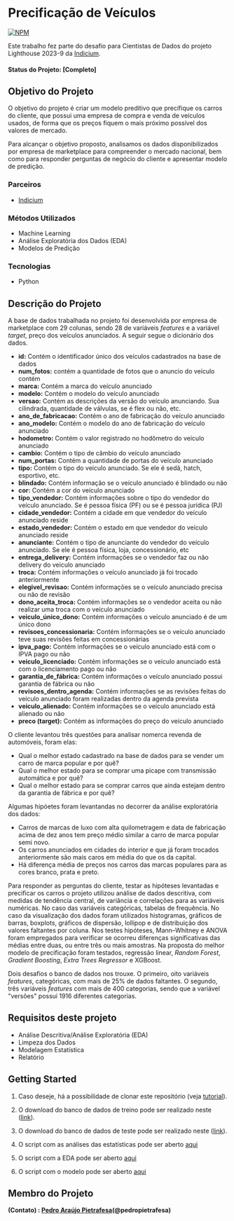 # Precificação de Veículos 

[![NPM](https://img.shields.io/npm/l/react)](https://github.com/pedropietrafesa/lighthouse_desafio/blob/main/LICENSE)

Este trabalho fez parte do desafio para Cientistas de Dados do projeto Lighthouse 2023-9 da [Indicium](https://indicium.tech).

#### Status do Projeto: [Completo]

## Objetivo do Projeto

O objetivo do projeto é criar um modelo preditivo que precifique os carros do cliente, que possui uma empresa de compra e venda de veículos usados, de forma que os preços fiquem o mais próximo possível dos valores de mercado.

Para alcançar o objetivo proposto, analisamos os dados disponibilizados por empresa de marketplace para compreender o mercado nacional, bem como para responder perguntas de negócio do cliente e apresentar modelo de predição.

### Parceiros
* [Indicium](https://indicium.tech)

### Métodos Utilizados 
* Machine Learning
* Análise Exploratória dos Dados (EDA)
* Modelos de Predição 
  
### Tecnologias
* Python
   
## Descrição do Projeto 

A base de dados trabalhada no projeto foi desenvolvida por empresa de marketplace com 29 colunas, sendo 28 de variáveis _features_ e a variável _target_, preço dos veículos anunciados. A seguir segue o dicionário dos dados.

* **id:** Contém o identificador único dos veículos cadastrados na base de dados
* **num_fotos:** contém a quantidade de fotos que o anuncio do veículo contém
* **marca:** Contém a marca do veículo anunciado
* **modelo:** Contém o modelo do veículo anunciado
* **versao:** Contém as descrições da versão do veículo anunciando. Sua cilindrada, quantidade de válvulas, se é flex ou não, etc.
* **ano_de_fabricacao:** Contém o ano de fabricação do veículo anunciado
* **ano_modelo:** Contém o modelo do ano de fabricação do veículo anunciado
* **hodometro:** Contém o valor registrado no hodômetro do veículo anunciado
* **cambio:** Contém o tipo de câmbio do veículo anunciado
* **num_portas:** Contém a quantidade de portas do veículo anunciado
* **tipo:** Contém o tipo do veículo anunciado. Se ele é sedã, hatch, esportivo, etc.
* **blindado:** Contém informação se o veículo anunciado é blindado ou não
* **cor:** Contém a cor do veículo anunciado
* **tipo_vendedor:** Contém informações sobre o tipo do vendedor do veículo anunciado. Se é pessoa física (PF) ou se é pessoa jurídica (PJ)
* **cidade_vendedor:** Contém a cidade em que vendedor do veículo anunciado reside
* **estado_vendedor:** Contém o estado em que vendedor do veículo anunciado reside
* **anunciante:** Contém o tipo de anunciante do vendedor do veículo anunciado. Se ele é pessoa física, loja, concessionário, etc
* **entrega_delivery:** Contém informações se o vendedor faz ou não delivery do veículo anunciado
* **troca:** Contém informações o veículo anunciado já foi trocado anteriormente
* **elegivel_revisao:** Contém informações se o veículo anunciado precisa ou não de revisão
* **dono_aceita_troca:** Contém informações se o vendedor aceita ou não realizar uma troca com o veículo anunciado
* **veiculo_único_dono:** Contém informações o veículo anunciado é de um único dono
* **revisoes_concessionaria:** Contém informações se o veículo anunciado teve suas revisões feitas em concessionárias
* **ipva_pago:** Contém informações se o veículo anunciado está com o IPVA pago ou não
* **veiculo_licenciado:** Contém informações se o veículo anunciado está com o licenciamento pago ou não
* **garantia_de_fábrica:** Contém informações o veículo anunciado possui garantia de fábrica ou não
* **revisoes_dentro_agenda:** Contém informações se as revisões feitas do veículo anunciado foram realizadas dentro da agenda prevista
* **veiculo_alienado:** Contém informações se o veículo anunciado está alienado ou não
* **preco (target):** Contém as informações do preço do veículo anunciado

O cliente levantou três questões para analisar nomerca revenda de automóveis, foram elas: 

* Qual o melhor estado cadastrado na base de dados para se vender um carro de marca popular e por quê?
* Qual o melhor estado para se comprar uma picape com transmissão automática e por quê?
* Qual o melhor estado para se comprar carros que ainda estejam dentro da garantia de fábrica e por quê?

Algumas hipóetes foram levantandas no decorrer da análise exploratória dos dados:

* Carros de marcas de luxo com alta quilometragem e data de fabricação acima de dez anos tem preço médio similar a carro de marca popular semi novo.
* Os carros anunciados em cidades do interior e que já foram trocados anteriormente são mais caros em média do que os da capital.
* Há diferença média de preços nos carros das marcas populares para as cores branco, prata e preto.

Para responder as perguntas do cliente, testar as hipóteses levantadas e precificar os carros o projeto utilizou análise de dados descritiva, com medidas de tendência central, de variância e correlações para as variáveis numéricas. No caso das variáveis categóricas, tabelas de frequência. No caso da visualização dos dados foram utilizados histogramas, gráficos de barras, boxplots, gráficos de dispersão,  lollipop e de distribuição dos valores faltantes por coluna. Nos testes hipóteses, Mann–Whitney e ANOVA foram empregados para verificar se ocorreu diferenças significativas das médias entre duas, ou entre três ou mais amostras. Na proposta do melhor modelo de precificação foram testados, regressão linear, _Random Forest_, _Gradient Boosting_, _Extra Trees Regressor_ e XGBoost.

Dois desafios o banco de dados nos trouxe. O primeiro, oito variáveis _features_, categóricas, com mais de 25% de dados faltantes. O segundo, três variáveis _features_ com mais de 400 categorias, sendo que a variável "versões" possui 1916 diferentes categorias.  


## Requisitos deste projeto

- Análise Descritiva/Análise Exploratória (EDA)
- Limpeza dos Dados 
- Modelagem Estatística
- Relatório

## Getting Started

1. Caso deseje, há a possibilidade de clonar este repositório (veja [tutorial](https://help.github.com/articles/cloning-a-repository/)).
2. O download do banco de dados de treino pode ser realizado neste ([link](https://raw.githubusercontent.com/pedropietrafesa/lighthouse_desafio/main/cars_train.csv)).
3.  O download do banco de dados de teste pode ser realizado neste ([link](https://raw.githubusercontent.com/pedropietrafesa/lighthouse_desafio/main/cars_test.csv)).
    
4. O script com as análises das estatísticas pode ser aberto [aqui](https://github.com/pedropietrafesa/lighthouse_desafio/blob/main/relatório_análise_univariada.ipynb)

5. O script com a EDA pode ser aberto [aqui](https://github.com/pedropietrafesa/lighthouse_desafio/blob/main/EDA.ipynb)

6. O script com o modelo pode ser aberto [aqui](https://github.com/pedropietrafesa/lighthouse_desafio/blob/main/precificacao.ipynb)




## Membro do Projeto

**(Contato) : [Pedro Araújo Pietrafesa](https://github.com/[pedropietrafesa])(@pedropietrafesa)**




